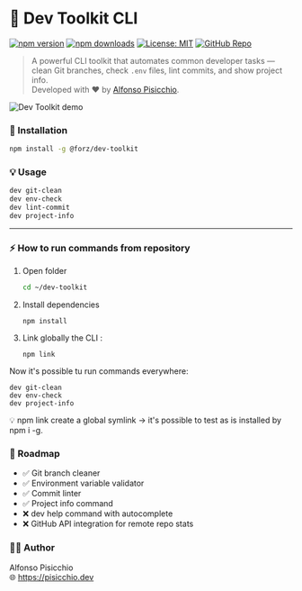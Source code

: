 # 🧰 Dev Toolkit CLI

[![npm version](https://img.shields.io/npm/v/@forz70043/dev-toolkit.svg?style=flat-square&color=00bfa5)](https://www.npmjs.com/package/@forz70043/dev-toolkit)
[![npm downloads](https://img.shields.io/npm/dt/@forz70043/dev-toolkit.svg?style=flat-square&color=blue)](https://www.npmjs.com/package/@forz70043/dev-toolkit)
[![License: MIT](https://img.shields.io/badge/license-MIT-green.svg?style=flat-square)](LICENSE)
[![GitHub Repo](https://img.shields.io/badge/source-GitHub-black?logo=github&style=flat-square)](https://github.com/Forz70043/dev-toolkit)

> A powerful CLI toolkit that automates common developer tasks — clean Git branches, check `.env` files, lint commits, and show project info.  
> Developed with ❤️ by [Alfonso Pisicchio](https://pisicchio.dev).


![Dev Toolkit demo](./assets/dev-kit.gif)


### 🏁 Installation

```bash
npm install -g @forz/dev-toolkit
```

### 💡 Usage
```bash
dev git-clean
dev env-check
dev lint-commit
dev project-info
```

---

### ⚡ How to run commands from repository

1. Open folder
   ```bash
   cd ~/dev-toolkit
    ```

2. Install dependencies
    ```
    npm install
    ```

3. Link globally the CLI :
    ```
    npm link
    ```

Now it's possible tu run commands everywhere:
```
dev git-clean   
dev env-check   
dev project-info  
```

💡 npm link create a global symlink → it's possible to test as is installed by npm i -g.


### 🧰 Roadmap
* ✅ Git branch cleaner
* ✅ Environment variable validator
* ✅ Commit linter
* ✅ Project info command
* ❌ dev help command with autocomplete
* ❌ GitHub API integration for remote repo stats


### 🧑‍💻 Author

Alfonso Pisicchio  
🌐 https://pisicchio.dev